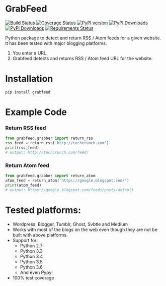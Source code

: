 GrabFeed
========

[![Build Status](https://travis-ci.org/kaflesudip/grabfeed.svg?branch=master)](https://travis-ci.org/kaflesudip/grabfeed)
[![Coverage Status](https://coveralls.io/repos/kaflesudip/grabfeed/badge.svg?branch=master&service=github)](https://coveralls.io/github/kaflesudip/grabfeed?branch=master)
[![PyPI version](https://badge.fury.io/py/grabfeed.svg)](https://badge.fury.io/py/grabfeed)
[![PyPI Downloads](https://img.shields.io/pypi/dm/grabfeed.svg)](https://pypi.python.org/pypi/grabfeed)
[![PyPI Downloads](https://readthedocs.org/projects/grabfeed/badge/?version=latest)](http://grabfeed.readthedocs.org/en/latest/)
[![Requirements Status](https://requires.io/github/kaflesudip/grabfeed/requirements.svg?branch=master)](https://requires.io/github/kaflesudip/grabfeed/requirements/?branch=master)



Python package to detect and return RSS / Atom feeds for a given website. It has been tested with major blogging platforms.

1. You enter a URL.
2. Grabfeed detects and returns RSS / Atom feed URL for the website.

Installation
============
    pip install grabfeed

Example Code
============

### Return RSS feed

```python
from grabfeed.grabber import return_rss
rss_feed = return_rss('http://techcrunch.com')
print(rss_feed)
# output: http://techcrunch.com/feed/
```

### Return Atom feed

```python
from grabfeed.grabber import return_atom
atom_feed = return_atom('https://google.blogspot.com/')
print(atom_feed)
# output: https://google.blogspot.com/feeds/posts/default
```

Tested platforms:
=================
  - Wordpress, Blogger, Tumblr, Ghost, Svbtle and Medium
  - Works with most of the blogs on the web even though they are not be built with above platforms.
  - Support for:
  	* Python 2.7
  	* Python 3.3
  	* Python 3.4
    * Python 3.5
    * Python 3.6
  	* And even Pypy!
  - 100% test coverage
 
